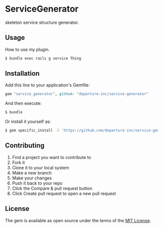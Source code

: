 # ServiceGenerator
skeleton service structure generator.

## Usage
How to use my plugin.

```bash
$ bundle exec rails g service Thing
```

## Installation
Add this line to your application's Gemfile:

```ruby
gem "service_generator", github: "departure-inc/service-generator"
```

And then execute:
```bash
$ bundle
```

Or install it yourself as:
```bash
$ gem specific_install -l 'https://github.com/departure-inc/service-generator'
```

## Contributing
1. Find a project you want to contribute to
2. Fork it
3. Clone it to your local system
4. Make a new branch
5. Make your changes
6. Push it back to your repo
7. Click the Compare & pull request button
8. Click Create pull request to open a new pull request

## License
The gem is available as open source under the terms of the [MIT License](https://opensource.org/licenses/MIT).
